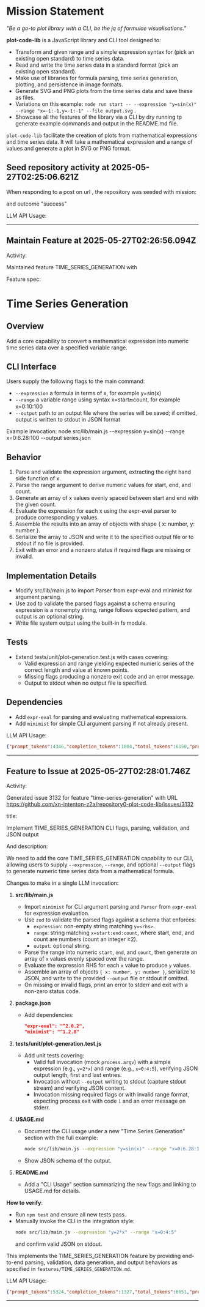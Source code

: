 # Mission Statement

_"Be a go-to plot library with a CLI, be the jq of formulae visualisations."_

**plot-code-lib** is a JavaScript library and CLI tool designed to:
- Transform and given range and a simple expression syntax for (pick an existing open standard) to time series data.
- Read and write the time series data in a standard format (pick an existing open standard).
- Make use of libraries for formula parsing, time series generation, plotting, and persistence in image formats.
- Generate SVG and PNG plots from the time series data and save these as files.
- Variations on this example: `node run start -- --expression "y=sin(x)" --range "x=-1:-1,y=-1:-1" --file output.svg` .
- Showcase all the features of the library via a CLI by dry running tp generate example commands and output in the README.md file.

`plot-code-lib` facilitate the creation of plots from mathematical expressions and time series data. It will take a
mathematical expression and a range of values and generate a plot in SVG or PNG format.

## Seed repository activity at 2025-05-27T02:25:06.621Z

When responding to a post on url , the repository was seeded with mission:



and outcome "success"

LLM API Usage:

---


## Maintain Feature at 2025-05-27T02:26:56.094Z

Activity:

Maintained feature TIME_SERIES_GENERATION with

Feature spec:

# Time Series Generation

## Overview
Add a core capability to convert a mathematical expression into numeric time series data over a specified variable range.

## CLI Interface
Users supply the following flags to the main command:

- `--expression`  a formula in terms of x, for example y=sin(x)
- `--range`       a variable range using syntax x=start:end:count, for example x=0:10:100
- `--output`      path to an output file where the series will be saved; if omitted, output is written to stdout in JSON format

Example invocation:
    node src/lib/main.js --expression y=sin(x) --range x=0:6.28:100 --output series.json

## Behavior
1. Parse and validate the expression argument, extracting the right hand side function of x.
2. Parse the range argument to derive numeric values for start, end, and count.
3. Generate an array of x values evenly spaced between start and end with the given count.
4. Evaluate the expression for each x using the expr-eval parser to produce corresponding y values.
5. Assemble the results into an array of objects with shape { x: number, y: number }.
6. Serialize the array to JSON and write it to the specified output file or to stdout if no file is provided.
7. Exit with an error and a nonzero status if required flags are missing or invalid.

## Implementation Details
- Modify src/lib/main.js to import Parser from expr-eval and minimist for argument parsing.
- Use zod to validate the parsed flags against a schema ensuring expression is a nonempty string, range follows expected pattern, and output is an optional string.
- Write file system output using the built-in fs module.

## Tests
- Extend tests/unit/plot-generation.test.js with cases covering:
  - Valid expression and range yielding expected numeric series of the correct length and value at known points.
  - Missing flags producing a nonzero exit code and an error message.
  - Output to stdout when no output file is specified.

## Dependencies
- Add `expr-eval` for parsing and evaluating mathematical expressions.
- Add `minimist` for simple CLI argument parsing if not already present.


LLM API Usage:
```json
{"prompt_tokens":4346,"completion_tokens":1804,"total_tokens":6150,"prompt_tokens_details":{"cached_tokens":0,"audio_tokens":0},"completion_tokens_details":{"reasoning_tokens":1280,"audio_tokens":0,"accepted_prediction_tokens":0,"rejected_prediction_tokens":0}}
```

---
## Feature to Issue at 2025-05-27T02:28:01.746Z

Activity:

Generated issue 3132 for feature "time-series-generation" with URL https://github.com/xn-intenton-z2a/repository0-plot-code-lib/issues/3132

title:

Implement TIME_SERIES_GENERATION CLI flags, parsing, validation, and JSON output

And description:

We need to add the core TIME_SERIES_GENERATION capability to our CLI, allowing users to supply `--expression`, `--range`, and optional `--output` flags to generate numeric time series data from a mathematical formula.

Changes to make in a single LLM invocation:

1. **src/lib/main.js**
   - Import `minimist` for CLI argument parsing and `Parser` from `expr-eval` for expression evaluation.
   - Use `zod` to validate the parsed flags against a schema that enforces:
     - `expression`: non-empty string matching `y=<rhs>`.
     - `range`: string matching `x=start:end:count`, where start, end, and count are numbers (count an integer ≥2).
     - `output`: optional string.
   - Parse the range into numeric `start`, `end`, and `count`, then generate an array of `x` values evenly spaced over the range.
   - Evaluate the expression RHS for each `x` value to produce `y` values.
   - Assemble an array of objects `{ x: number, y: number }`, serialize to JSON, and write to the provided `--output` file or stdout if omitted.
   - On missing or invalid flags, print an error to stderr and exit with a non-zero status code.

2. **package.json**
   - Add dependencies:
     ```json
     "expr-eval": "^2.0.2",
     "minimist": "^1.2.8"
     ```

3. **tests/unit/plot-generation.test.js**
   - Add unit tests covering:
     - Valid full invocation (mock `process.argv`) with a simple expression (e.g., `y=2*x`) and range (e.g., `x=0:4:5`), verifying JSON output length, first and last entries.
     - Invocation without `--output` writing to stdout (capture stdout stream) and verifying JSON content.
     - Invocation missing required flags or with invalid range format, expecting process exit with code `1` and an error message on stderr.

4. **USAGE.md**
   - Document the CLI usage under a new "Time Series Generation" section with the full example:
     ```bash
     node src/lib/main.js --expression "y=sin(x)" --range "x=0:6.28:100" --output series.json
     ```
   - Show JSON schema of the output.

5. **README.md**
   - Add a "CLI Usage" section summarizing the new flags and linking to USAGE.md for details.

**How to verify**:
- Run `npm test` and ensure all new tests pass.
- Manually invoke the CLI in the integration style:
  ```bash
  node src/lib/main.js --expression "y=2*x" --range "x=0:4:5"
  ```
  and confirm valid JSON on stdout.

This implements the TIME_SERIES_GENERATION feature by providing end-to-end parsing, validation, data generation, and output behaviors as specified in `features/TIME_SERIES_GENERATION.md`.

LLM API Usage:
```json
{"prompt_tokens":5324,"completion_tokens":1327,"total_tokens":6651,"prompt_tokens_details":{"cached_tokens":0,"audio_tokens":0},"completion_tokens_details":{"reasoning_tokens":576,"audio_tokens":0,"accepted_prediction_tokens":0,"rejected_prediction_tokens":0}}
```

---